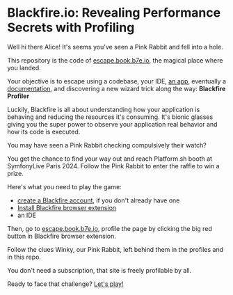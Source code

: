 # Blackfire.io: Revealing Performance Secrets with Profiling

Well hi there Alice! It's seems you've seen a Pink Rabbit and fell into a hole.

This repository is the code of [escape.book.b7e.io](https://escape.book.b7e.io/),
the magical place where you landed.

Your objective is to escape using a codebase, your IDE, [an app](https://escape.book.b7e.io/),
eventually a [documentation](https://docs.blackfire.io/introduction), and
discovering a new wizard trick along the way: **Blackfire Profiler**

Luckily, Blackfire is all about understanding how your application is behaving
and reducing the resources it's consuming. It's bionic glasses giving you the
super power to observe your application real behavior and how its code is executed.

You may have seen a Pink Rabbit checking compulsively their watch?

You get the chance to find your way out and reach Platform.sh booth at
SymfonyLive Paris 2024. Follow the Pink Rabbit to enter the raffle to win a prize.

Here's what you need to play the game:
- [create a Blackfire account](https://blackfire.io/signup), if you don't already
  have one
- [Install Blackfire browser extension](https://blackfire.io/docs/integrations/browsers/index)
- an IDE

Then, go to [escape.book.b7e.io](https://escape.book.b7e.io/), profile the page by
clicking the big red button in Blackfire browser extension.

Follow the clues Winky, our Pink Rabbit, left behind them in the profiles and
in this repo.

You don't need a subscription, that site is freely profilable by all.

Ready to face that challenge? [Let's play!](https://escape.book.b7e.io/)
